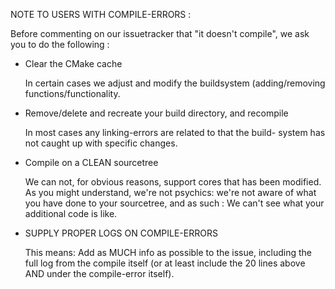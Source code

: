 NOTE TO USERS WITH COMPILE-ERRORS :

Before commenting on our issuetracker that "it doesn't compile", we ask you
to do the following :

* Clear the CMake cache

  In certain cases we adjust and modify the buildsystem (adding/removing
  functions/functionality.

* Remove/delete and recreate your build directory, and recompile

  In most cases any linking-errors are related to that the build-
  system has not caught up with specific changes.

* Compile on a CLEAN sourcetree

  We can not, for obvious reasons, support cores that has been modified.
  As you might understand, we're not psychics: we're not aware of what
  you have done to your sourcetree, and as such : We can't see what your
  additional code is like.

* SUPPLY PROPER LOGS ON COMPILE-ERRORS

  This means: Add as MUCH info as possible to the issue, including the
  full log from the compile itself (or at least include the 20 lines
  above AND under the compile-error itself).
